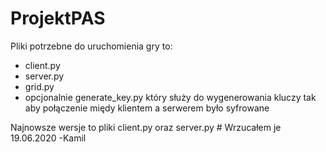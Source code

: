 # ProjektPAS

Pliki potrzebne do uruchomienia gry to:
- client.py
- server.py
- grid.py
- opcjonalnie generate_key.py który służy do wygenerowania kluczy tak aby połączenie międy klientem a serwerem było syfrowane

Najnowsze wersje to pliki client.py oraz server.py # Wrzucałem je 19.06.2020 -Kamil
